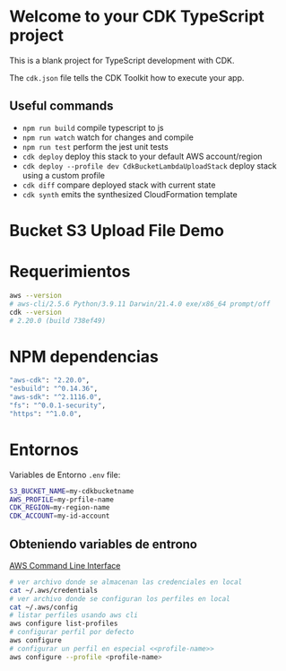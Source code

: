 # Welcome to your CDK TypeScript project

This is a blank project for TypeScript development with CDK.

The `cdk.json` file tells the CDK Toolkit how to execute your app.

## Useful commands

* `npm run build`   compile typescript to js
* `npm run watch`   watch for changes and compile
* `npm run test`    perform the jest unit tests
* `cdk deploy`      deploy this stack to your default AWS account/region
* `cdk deploy --profile dev CdkBucketLambdaUploadStack`      deploy stack using a custom profile
* `cdk diff`        compare deployed stack with current state
* `cdk synth`       emits the synthesized CloudFormation template

# Bucket S3 Upload File Demo

# Requerimientos

```bash
aws --version
# aws-cli/2.5.6 Python/3.9.11 Darwin/21.4.0 exe/x86_64 prompt/off
cdk --version
# 2.20.0 (build 738ef49)
```

# NPM dependencias

```bash
"aws-cdk": "2.20.0",
"esbuild": "^0.14.36",
"aws-sdk": "^2.1116.0",
"fs": "^0.0.1-security",
"https": "^1.0.0",
```

# Entornos

Variables de Entorno `.env` file:

```bash
S3_BUCKET_NAME=my-cdkbucketname
AWS_PROFILE=my-prfile-name
CDK_REGION=my-region-name
CDK_ACCOUNT=my-id-account
```

## Obteniendo variables de entrono

[AWS Command Line Interface](https://docs.aws.amazon.com/cli/latest/userguide/cli-configure-files.htm)

```bash
# ver archivo donde se almacenan las credenciales en local
cat ~/.aws/credentials
# ver archivo donde se configuran los perfiles en local
cat ~/.aws/config
# listar perfiles usando aws cli
aws configure list-profiles
# configurar perfil por defecto
aws configure
# configurar un perfil en especial <<profile-name>>
aws configure --profile <profile-name>
```